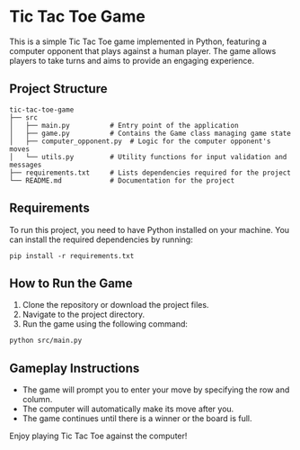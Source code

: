 # Tic Tac Toe Game

This is a simple Tic Tac Toe game implemented in Python, featuring a computer opponent that plays against a human player. The game allows players to take turns and aims to provide an engaging experience.

## Project Structure

```
tic-tac-toe-game
├── src
│   ├── main.py          # Entry point of the application
│   ├── game.py          # Contains the Game class managing game state
│   ├── computer_opponent.py  # Logic for the computer opponent's moves
│   └── utils.py         # Utility functions for input validation and messages
├── requirements.txt     # Lists dependencies required for the project
└── README.md            # Documentation for the project
```

## Requirements

To run this project, you need to have Python installed on your machine. You can install the required dependencies by running:

```
pip install -r requirements.txt
```

## How to Run the Game

1. Clone the repository or download the project files.
2. Navigate to the project directory.
3. Run the game using the following command:

```
python src/main.py
```

## Gameplay Instructions

- The game will prompt you to enter your move by specifying the row and column.
- The computer will automatically make its move after you.
- The game continues until there is a winner or the board is full.

Enjoy playing Tic Tac Toe against the computer!